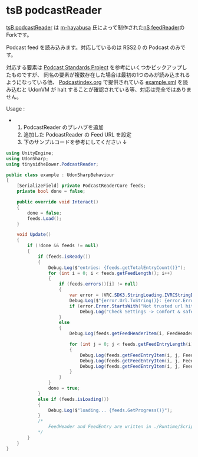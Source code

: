 # tsB podcastReader

[tsB podcastReader](https://github.com/Chiffon-Pudding/VRC-PodcastReader/) は [m-hayabusa](https://nekomimi.studio/) 氏によって制作された[nS feedReader](https://github.com/m-hayabusa/VRC-FeedReader)のForkです。

Podcast feed を読み込みます。対応しているのは RSS2.0 の Podcast のみです。

対応する要素は [Podcast Standards Project](https://github.com/Podcast-Standards-Project/PSP-1-Podcast-RSS-Specification) を参考にいくつかピックアップしたものですが、
同名の要素が複数存在した場合は最初の1つのみが読み込まれるようになっている他、
[Podcastindex.org](https://github.com/Podcastindex-org) で提供されている [example.xml](https://github.com/Podcastindex-org/podcast-namespace/blob/main/example.xml) を読み込むと UdonVM が halt することが確認されている等、対応は完全ではありません。

Usage :

- 1. PodcastReader のプレハブを追加
  2. 追加した PodcastReader の Feed URL を設定
  3. 下のサンプルコードを参考にしてください ↓

```csharp
using UnityEngine;
using UdonSharp;
using tinysidheBower.PodcastReader;

public class example : UdonSharpBehaviour
{
    [SerializeField] private PodcastReaderCore feeds;
    private bool done = false;

    public override void Interact()
    {
        done = false;
        feeds.Load();
    }

    void Update()
    {
        if (!done && feeds != null)
        {
            if (feeds.isReady())
            {
                Debug.Log($"entries: {feeds.getTotalEntryCount()}");
                for (int i = 0; i < feeds.getFeedLength(); i++)
                {
                    if (feeds.errors()[i] != null)
                    {
                        var error = (VRC.SDK3.StringLoading.IVRCStringDownload)feeds.errors()[i];
                        Debug.Log($"{error.Url.ToString()}: {error.ErrorCode.ToString()}: {error.Error}");
                        if (error.Error.StartsWith("Not trusted url hit"))
                            Debug.Log("Check Settings -> Comfort & safety -> Safety -> Allow Untrusted URLs");
                    }
                    else
                    {
                        Debug.Log(feeds.getFeedHeaderItem(i, FeedHeader.Title));

                        for (int j = 0; j < feeds.getFeedEntryLength(i); j++)
                        {
                            Debug.Log(feeds.getFeedEntryItem(i, j, FeedEntry.Title));
                            Debug.Log(feeds.getFeedEntryItem(i, j, FeedEntry.Summary));
                            Debug.Log(feeds.getFeedEntryItem(i, j, FeedEntry.EnclosureUrl));
                        }
                    }
                }
                done = true;
            }
            else if (feeds.isLoading())
            {
                Debug.Log($"loading... {feeds.GetProgress()}");
            }
            /*
                FeedHeader and FeedEntry are written in ./Runtime/Script/PodcastReaderCore.cs (scroll to end of the file)
            */
        }
    }
}
```
